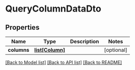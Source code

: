 # QueryColumnDataDto

## Properties
Name | Type | Description | Notes
------------ | ------------- | ------------- | -------------
**columns** | [**list[Column]**](Column.md) |  | [optional] 

[[Back to Model list]](../README.md#documentation-for-models) [[Back to API list]](../README.md#documentation-for-api-endpoints) [[Back to README]](../README.md)


